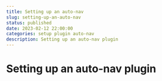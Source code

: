 ```yaml
---
title: Setting up an auto-nav
slug: setting-up-an-auto-nav
status: published
date: 2023-02-12 22:00:00
categories: setup plugin auto-nav
description: Setting up an auto-nav plugin
---
```


# Setting up an auto-nav plugin
